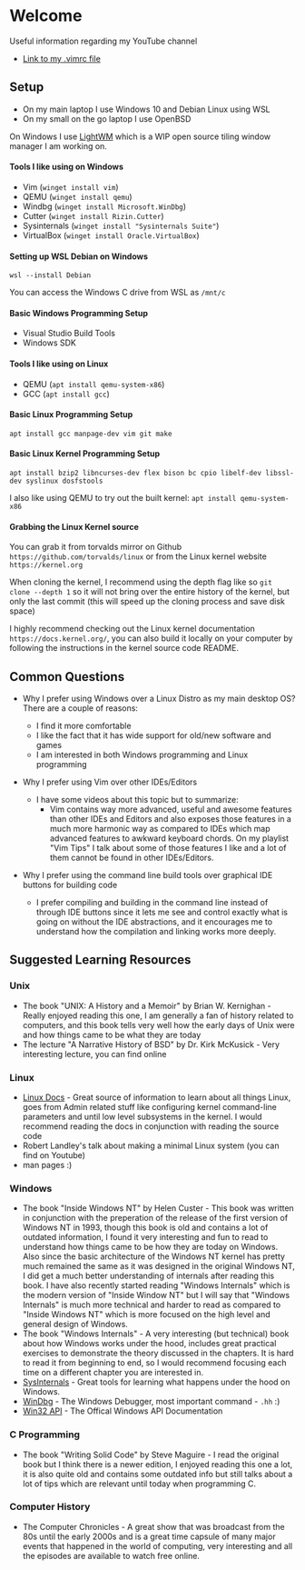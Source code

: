 # Welcome

Useful information regarding my YouTube channel

- [Link to my .vimrc file](https://github.com/nir9/welcome/blob/master/.vimrc)

## Setup

- On my main laptop I use Windows 10 and Debian Linux using WSL
- On my small on the go laptop I use OpenBSD

On Windows I use [LightWM](https://github.com/nir9/lightwm) which is a WIP open source tiling window manager I am working on.

#### Tools I like using on Windows
- Vim (```winget install vim```)
- QEMU (```winget install qemu```)
- Windbg (```winget install Microsoft.WinDbg```)
- Cutter (```winget install Rizin.Cutter```)
- Sysinternals (```winget install "Sysinternals Suite"```)
- VirtualBox (```winget install Oracle.VirtualBox```)

#### Setting up WSL Debian on Windows
```wsl --install Debian```

You can access the Windows C drive from WSL as ```/mnt/c```

#### Basic Windows Programming Setup

- Visual Studio Build Tools
- Windows SDK

#### Tools I like using on Linux
- QEMU (```apt install qemu-system-x86```)
- GCC (```apt install gcc```)

#### Basic Linux Programming Setup

```apt install gcc manpage-dev vim git make```

#### Basic Linux Kernel Programming Setup

```apt install bzip2 libncurses-dev flex bison bc cpio libelf-dev libssl-dev syslinux dosfstools```

I also like using QEMU to try out the built kernel: ```apt install qemu-system-x86```

#### Grabbing the Linux Kernel source

You can grab it from torvalds mirror on Github ```https://github.com/torvalds/linux``` or from the Linux kernel website ```https://kernel.org```

When cloning the kernel, I recommend using the depth flag like so ```git clone --depth 1``` so it will not bring over the entire history of the kernel, but only the last commit (this will speed up the cloning process and save disk space)

I highly recommend checking out the Linux kernel documentation ```https://docs.kernel.org/```, you can also build it locally on your computer by following the instructions in the kernel source code README.

## Common Questions

- Why I prefer using Windows over a Linux Distro as my main desktop OS? There are a couple of reasons:
  - I find it more comfortable
  - I like the fact that it has wide support for old/new software and games
  - I am interested in both Windows programming and Linux programming
 
- Why I prefer using Vim over other IDEs/Editors
  - I have some videos about this topic but to summarize:
    - Vim contains way more advanced, useful and awesome features than other IDEs and Editors and also exposes those features in a much more harmonic way as compared to IDEs which map advanced features to awkward keyboard chords. On my playlist "Vim Tips" I talk about some of those features I like and a lot of them cannot be found in other IDEs/Editors.

- Why I prefer using the command line build tools over graphical IDE buttons for building code
  - I prefer compiling and building in the command line instead of through IDE buttons since it lets me see and control exactly what is going on without the IDE abstractions, and it encourages me to understand how the compilation and linking works more deeply.
 
## Suggested Learning Resources

### Unix
- The book "UNIX: A History and a Memoir" by Brian W. Kernighan - Really enjoyed reading this one, I am generally a fan of history related to computers, and this book tells very well how the early days of Unix were and how things came to be what they are today
- The lecture "A Narrative History of BSD" by Dr. Kirk McKusick - Very interesting lecture, you can find online

### Linux
- [Linux Docs](https://docs.kernel.org/) - Great source of information to learn about all things Linux, goes from Admin related stuff like configuring kernel command-line parameters and until low level subsystems in the kernel. I would recommend reading the docs in conjunction with reading the source code
- Robert Landley's talk about making a minimal Linux system (you can find on Youtube)
- man pages :)

### Windows
- The book "Inside Windows NT" by Helen Custer - This book was written in conjunction with the preperation of the release of the first version of Windows NT in 1993, though this book is old and contains a lot of outdated information, I found it very interesting and fun to read to understand how things came to be how they are today on Windows. Also since the basic architecture of the Windows NT kernel has pretty much remained the same as it was designed in the original Windows NT, I did get a much better understanding of internals after reading this book. I have also recently started reading "Windows Internals" which is the modern version of "Inside Window NT" but I will say that "Windows Internals" is much more technical and harder to read as compared to "Inside Windows NT" which is more focused on the high level and general design of Windows.
- The book "Windows Internals" - A very interesting (but technical) book about how Windows works under the hood, includes great practical exercises to demonstrate the theory discussed in the chapters. It is hard to read it from beginning to end, so I would recommend focusing each time on a different chapter you are interested in.
- [SysInternals](https://learn.microsoft.com/en-us/sysinternals/) - Great tools for learning what happens under the hood on Windows.
- [WinDbg](https://learn.microsoft.com/en-us/windows-hardware/drivers/debugger/) - The Windows Debugger, most important command - ```.hh``` :)
- [Win32 API](https://learn.microsoft.com/en-us/windows/win32/) - The Offical Windows API Documentation

### C Programming
- The book "Writing Solid Code" by Steve Maguire - I read the original book but I think there is a newer edition, I enjoyed reading this one a lot, it is also quite old and contains some outdated info but still talks about a lot of tips which are relevant until today when programming C.

### Computer History
- The Computer Chronicles - A great show that was broadcast from the 80s until the early 2000s and is a great time capsule of many major events that happened in the world of computing, very interesting and all the episodes are available to watch free online.
